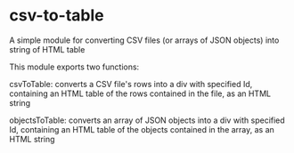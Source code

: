 # csv-to-table
A simple module for converting CSV files (or arrays of JSON objects) into string of HTML table

This module exports two functions:

csvToTable: converts a CSV file's rows into a div with specified Id, containing an HTML table of the rows contained in the file, as an HTML string

objectsToTable: converts an array of JSON objects into a div with specified Id, containing an HTML table of the objects contained in the array, as an HTML string
